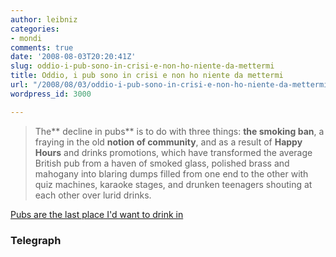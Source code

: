 ```yaml
---
author: leibniz
categories:
- mondi
comments: true
date: '2008-08-03T20:20:41Z'
slug: oddio-i-pub-sono-in-crisi-e-non-ho-niente-da-mettermi
title: Oddio, i pub sono in crisi e non ho niente da mettermi
url: "/2008/08/03/oddio-i-pub-sono-in-crisi-e-non-ho-niente-da-mettermi/"
wordpress_id: 3000

---
```

> The** decline in pubs** is to do with three things: **the smoking ban**, a fraying in the old **notion of community**, and as a result of **Happy Hours** and drinks promotions, which have transformed the average British pub from a haven of smoked glass, polished brass and mahogany into blaring dumps filled from one end to the other with quiz machines, karaoke stages, and drunken teenagers shouting at each other over lurid drinks.


[Pubs are the last place I'd want to drink in](http://www.telegraph.co.uk/opinion/main.jhtml?xml=/opinion/2008/07/29/do2904.xml)

### Telegraph
